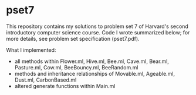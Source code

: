 # pset7

This repository contains my solutions to problem set 7 of Harvard's second introductory computer science course. Code I wrote summarized below; for more details, see problem set specification (pset7.pdf).

What I implemented:

* all methods within Flower.ml, Hive.ml, Bee.ml, Cave.ml, Bear.ml, Pasture.ml, Cow.ml, BeeBouncy.ml, BeeRandom.ml
* methods and inheritance relationships of Movable.ml, Ageable.ml, Dust.ml, CarbonBased.ml
* altered generate functions within Main.ml
